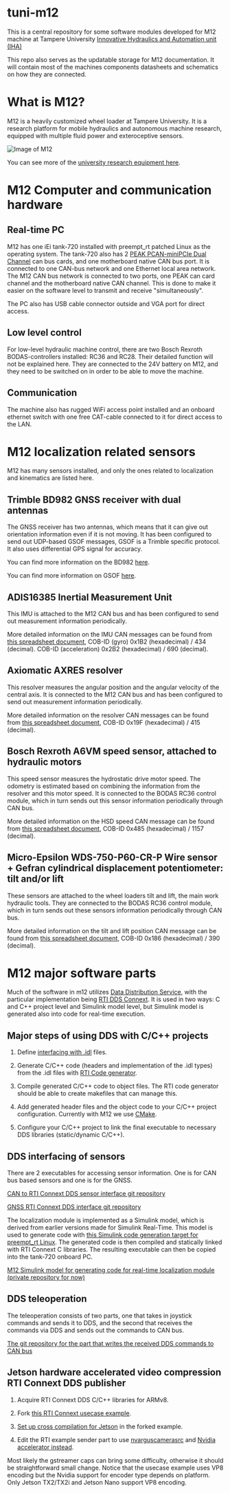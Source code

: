 # tuni-m12
This is a central repository for some software modules developed for M12 machine at Tampere University [Innovative Hydraulics and Automation unit (IHA)](https://research.tuni.fi/iha/)

This repo also serves as the updatable storage for M12 documentation. It will contain most of the machines components datasheets and schematics on how they are connected.

# What is M12?
M12 is a heavily customized wheel loader at Tampere University. It is a research platform for mobile hydraulics and autonomous machine research, equipped with multiple fluid power and exteroceptive sensors.


![Image of M12](https://github.com/ahonena/tuni-m12/blob/master/doc/photos/IMG_20200902_133649.jpg)

You can see more of the [university research equipment here](https://research.tuni.fi/iha/research/autonomous-off-road-machines/).

# M12 Computer and communication hardware
## Real-time PC
M12 has one iEi tank-720 installed with preempt_rt patched Linux as the operating system. The tank-720 also has 2 [PEAK PCAN-miniPCIe Dual Channel](https://www.peak-system.com/PCAN-miniPCIe.285.0.html?&L=1) can bus cards, and one motherboard native CAN bus port.
It is connected to one CAN-bus network and one Ethernet local area network. The M12 CAN bus network is connected to two ports, one PEAK can card channel and the motherboard native CAN channel. This is done to make it easier on the software level to transmit and receive "simultaneously".

The PC also has USB cable connector outside and VGA port for direct access.
## Low level control
For low-level hydraulic machine control, there are two Bosch Rexroth BODAS-controllers installed: RC36 and RC28. Their detailed function will not be explained here. They are connected to the 24V battery on M12, and they need to be switched on in order to be able to move the machine. 
## Communication
The machine also has rugged WiFi access point installed and an onboard ethernet switch with one free CAT-cable connected to it for direct access to the LAN.

# M12 localization related sensors
M12 has many sensors installed, and only the ones related to localization and kinematics are listed here.

## Trimble BD982 GNSS receiver with dual antennas
The GNSS receiver has two antennas, which means that it can give out orientation information even if it is not moving. It has been configured to send out UDP-based GSOF messages, GSOF is a Trimble specific protocol. It also uses differential GPS signal for accuracy.

You can find more information on the BD982 [here](https://www.trimble.com/precision-gnss/BD982-Board.aspx?tab=support).

You can find more information on GSOF [here](https://www.trimble.com/OEM_ReceiverHelp/v4.85/en/Default.html#GSOFmessages_Overview.html).

## ADIS16385 Inertial Measurement Unit
This IMU is attached to the M12 CAN bus and has been configured to send out measurement information periodically. 

More detailed information on the IMU CAN messages can be found from [this spreadsheet document](https://github.com/ahonena/tuni-m12/blob/master/doc/CANmessages.xlsx), COB-ID (gyro) 0x1B2 (hexadecimal) / 434 (decimal).
COB-ID (acceleration) 0x2B2 (hexadecimal) / 690 (decimal).

## Axiomatic AXRES resolver
This resolver measures the angular position and the angular velocity of the central axis. It is connected to the M12 CAN bus and has been configured to send out measurement information periodically. 

More detailed information on the resolver CAN messages can be found from [this spreadsheet document](https://github.com/ahonena/tuni-m12/blob/master/doc/CANmessages.xlsx), COB-ID 0x19F (hexadecimal) / 415 (decimal).

## Bosch Rexroth A6VM speed sensor, attached to hydraulic motors
This speed sensor measures the hydrostatic drive motor speed. The odometry is estimated based on combining the information from the resolver and this motor speed. It is connected to the BODAS RC36 control module, which in turn sends out this sensor information periodically through CAN bus.

More detailed information on the HSD speed CAN message can be found from [this spreadsheet document](https://github.com/ahonena/tuni-m12/blob/master/doc/CANmessages.xlsx), COB-ID 0x485 (hexadecimal) / 1157 (decimal).

## Micro-Epsilon WDS-750-P60-CR-P Wire sensor + Gefran cylindrical displacement potentiometer: tilt and/or lift
These sensors are attached to the wheel loaders tilt and lift, the main work hydraulic tools. They are connected to the BODAS RC36 control module, which in turn sends out these sensors information periodically through CAN bus.

More detailed information on the tilt and lift position CAN message can be found from [this spreadsheet document](https://github.com/ahonena/tuni-m12/blob/master/doc/CANmessages.xlsx),
COB-ID 0x186 (hexadecimal) / 390 (decimal).


# M12 major software parts
Much of the software in m12 utilizes [Data Distribution Service](https://www.google.com/search?client=firefox-b-e&q=dds), with the particular implementation being [RTI DDS Connext](https://www.rti.com/products). It is used in two ways: C and C++ project level and Simulink model level, but Simulink model is generated also into code for real-time execution.

## Major steps of using DDS with C/C++ projects
1. Define [interfacing with .idl](https://community.rti.com/static/documentation/connext-dds/6.0.1/doc/manuals/connext_dds/html_files/RTI_ConnextDDS_CoreLibraries_UsersManual/Content/UsersManual/Creating_User_Data_Types_with_IDL.htm) files.

2. Generate C/C++ code (headers and implementation of the .idl types) from the .idl files with [RTI Code generator](https://community.rti.com/static/documentation/connext-dds/6.0.1/doc/manuals/connext_dds/code_generator/html_files/RTI_CodeGenerator_UsersManual/index.htm). 

3. Compile generated C/C++ code to object files. The RTI code generator should be able to create makefiles that can manage this.

4. Add generated header files and the object code to your C/C++ project configuration. Currently with M12 we use [CMake](https://cmake.org/).

5. Configure your C/C++ project to link the final executable to necessary DDS libraries (static/dynamic C/C++). 

## DDS interfacing of sensors
There are 2 executables for accessing sensor information. One is for CAN bus based sensors and one is for the GNSS.

[CAN to RTI Connext DDS sensor interface git repository](https://github.com/ahonena/m12-can2dds-publishers)

[GNSS RTI Connext DDS interface git repository](https://github.com/ahonena/m12-gnss-publisher)

The localization module is implemented as a Simulink model, which is derived from earlier versions made for Simulink Real-Time. This model is used to generate code with [this Simulink code generation target for preempt_rt Linux](https://github.com/aa4cc/ert_linux). The generated code is then compiled and statically linked with RTI Connext C libraries. The resulting executable can then be copied into the tank-720 onboard PC.

[M12 Simulink model for generating code for real-time localization module (private repository for now)](https://github.com/ahonena/m12-localization-simulink)


## DDS teleoperation

The teleoperation consists of two parts, one that takes in joystick commands and sends it to DDS, and the second that receives the commands via DDS and sends out the commands to CAN bus.

[The git repository for the part that writes the received DDS commands to CAN bus](https://github.com/ahonena/m12-dds2can-subscribers)

## Jetson hardware accelerated video compression RTI Connext DDS publisher
1. Acquire RTI Connext DDS C/C++ libraries for ARMv8.

2. Fork [this RTI Connext usecase example](https://github.com/rticommunity/rticonnextdds-usecases/tree/master/VideoData).

3. [Set up cross compilation for Jetson](https://docs.nvidia.com/jetson/l4t-multimedia/cross_platform_support.html) in the forked example.

4. Edit the RTI example sender part to use [nvarguscamerasrc](https://docs.nvidia.com/jetson/l4t/index.html#page/Tegra%2520Linux%2520Driver%2520Package%2520Development%2520Guide%2Faccelerated_gstreamer.html%23wwpID0E0ZQ0HA) and [Nvidia accelerator instead](https://docs.nvidia.com/jetson/l4t/index.html#page/Tegra%2520Linux%2520Driver%2520Package%2520Development%2520Guide%2Faccelerated_gstreamer.html%23wwpID0E0YY0HA).

Most likely the gstreamer caps can bring some difficulty, otherwise it should be straightforward small change. Notice that the usecase example uses VP8 encoding but the Nvidia support for encoder type depends on platform.  Only Jetson TX2/TX2i and Jetson Nano support VP8 encoding.
